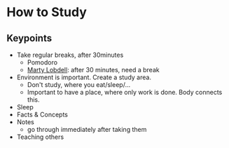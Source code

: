 # How to Study

## Keypoints

* Take regular breaks, after 30minutes
  * Pomodoro
  * [Marty Lobdell](https://www.youtube.com/watch?v=IlU-zDU6aQ0): after 30 minutes, need a break
* Environment is important. Create a study area.
  * Don't study, where you eat/sleep/...
  * Important to have a place, where only work is done. Body connects this.
* Sleep
* Facts & Concepts
* Notes
  * go through immediately after taking them
* Teaching others



